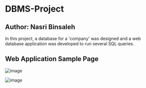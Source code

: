 # DBMS-Project

## Author: Nasri Binsaleh
In this project, a database for a 'company' was designed and a web database application was developed to run several SQL queries. 

## Web Application Sample Page
![image](https://github.com/bins0000/DBMS-Project/assets/71533847/914dc9f8-6f16-499c-a990-19fbf6335f78)

![image](https://github.com/bins0000/DBMS-Project/assets/71533847/1d860846-8d7f-402b-8c72-62e793b9ba1f)
